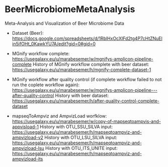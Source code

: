# BeerMicrobiomeMetaAnalysis
Meta-Analysis and Visualization of Beer Microbiome Data

- Dataset (Beer): https://docs.google.com/spreadsheets/d/1RblHxOcXIFd2tg4P7cHtZNuElin5ifOHt_0KawkYU7A/edit?gid=0#gid=0 

- MGnify workflow complete: https://usegalaxy.eu/u/marabesemer/w/mgnifys-amplicon-pipeline-complete
  History of MGnify workflow complete with beer dataset: https://usegalaxy.eu/u/marabesemer/h/mgnify-complete-dataset-1


- MGnify workflow after quality control (if complete workflow failed to not run the coplete workflow again): https://usegalaxy.eu/u/marabesemer/w/mgnifys-amplicon-pipeline---after-quality-control 
 History with beer dataset: https://usegalaxy.eu/u/marabesemer/h/after-quality-control-complete-dataset 


- mapseqToAmpviz and AmpvizLoad worfklow: https://usegalaxy.eu/u/marabesemer/w/copy-of-mapseqtoampvis-and-appvisload-1
 History with OTU_SSU_SILVA input: https://usegalaxy.eu/u/marabesemer/h/mapseqtoampviz-and-ampvizload-v2
 History with OTU_LSU_SILVA input: https://usegalaxy.eu/u/marabesemer/h/mapseqtoampviz-and-ampvizload-lsu 
 History with OTU_ITS_UNITE input: https://usegalaxy.eu/u/marabesemer/h/mapseqtoampviz-and-ampvizload-its 
